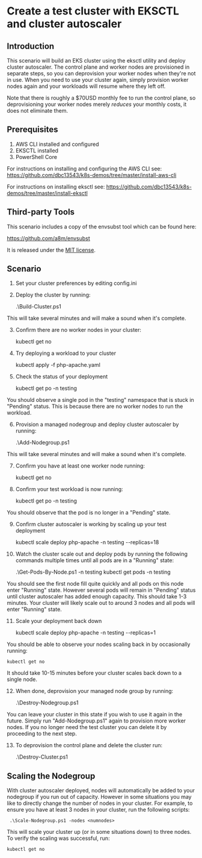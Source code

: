 # Create a test cluster with EKSCTL and cluster autoscaler

## Introduction
This scenario will build an EKS cluster using the eksctl utility and deploy cluster autoscaler.  The control plane and worker nodes are provisioned in separate steps, so you can deprovision your worker nodes when they're not in use.  When you need to use your cluster again, simply provision worker nodes again and your workloads will resume where they left off.

Note that there is roughly a $70USD monthly fee to run the control plane, so deprovisioning your worker nodes merely *reduces* your monthly costs, it does not eliminate them.

## Prerequisites
1. AWS CLI installed and configured
2. EKSCTL installed
3. PowerShell Core

For instructions on installing and configuring the AWS CLI see:
https://github.com/dbc13543/k8s-demos/tree/master/install-aws-cli

For instructions on installing eksctl see:
https://github.com/dbc13543/k8s-demos/tree/master/install-eksctl

## Third-party Tools
This scenario includes a copy of the envsubst tool which can be found here:

https://github.com/a8m/envsubst

It is released under the [MIT license](https://github.com/a8m/envsubst/blob/master/LICENSE).

## Scenario

1. Set your cluster preferences by editing config.ini
2. Deploy the cluster by running:

    .\Build-Cluster.ps1

This will take several minutes and will make a sound when it's complete.

3. Confirm there are no worker nodes in your cluster:

    kubectl get no

4. Try deploying a workload to your cluster

    kubectl apply -f php-apache.yaml

5. Check the status of your deployment

    kubectl get po -n testing

You should observe a single pod in the "testing" namespace that is stuck in "Pending" status.  This is because there are no worker nodes to run the workload.

6. Provision a managed nodegroup and deploy cluster autoscaler by running:

    .\Add-Nodegroup.ps1

This will take several minutes and will make a sound when it's complete.

7. Confirm you have at least one worker node running:

    kubectl get no

8. Confirm your test workload is now running:

    kubectl get po -n testing

You should observe that the pod is no longer in a "Pending" state.

9. Confirm cluster autoscaler is working by scaling up your test deployment

    kubectl scale deploy php-apache -n testing --replicas=18

10. Watch the cluster scale out and deploy pods by running the following commands multiple times until all pods are in a "Running" state:

    .\Get-Pods-By-Node.ps1 -n testing
    kubectl get pods -n testing

You should see the first node fill quite quickly and all pods on this node enter "Running" state.  However several pods will remain in "Pending" status until cluster autoscaler has added enough capacity.  This should take 1-3 minutes.  Your cluster will likely scale out to around 3 nodes and all pods will enter "Running" state. 

11. Scale your deployment back down 

    kubectl scale deploy php-apache -n testing --replicas=1

You should be able to observe your nodes scaling back in by occasionally running:

    kubectl get no

It should take 10-15 minutes before your cluster scales back down to a single node.

12. When done, deprovision your managed node group by running:

    .\Destroy-Nodegroup.ps1

You can leave your cluster in this state if you wish to use it again in the future.  Simply run "Add-Nodegroup.ps1" again to provision more worker nodes.  If you no longer need the test cluster you can delete it by proceeding to the next step.

13. To deprovision the control plane and delete the cluster run:

     .\Destroy-Cluster.ps1

## Scaling the Nodegroup
With cluster autoscaler deployed, nodes will automatically be added to your nodegroup if you run out of capacity.  However in some situations you may like to directly change the number of nodes in your cluster.  For example, to ensure you have at least 3 nodes in your cluster, run the following scripts:

     .\Scale-Nodegroup.ps1 -nodes <numnodes>

This will scale your cluster up (or in some situations down) to three nodes.  To verify the scaling was successful, run:

    kubectl get no
